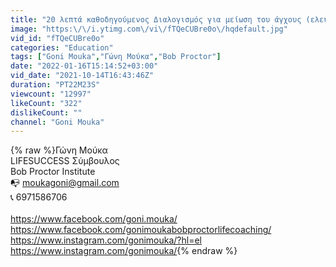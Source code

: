 ```yaml
---
title: "20 λεπτά καθοδηγούμενος Διαλογισμός για μείωση του άγχους (ελευθερώσου απ' το άγχος) - ΓΩΝΗ ΜΟΥΚΑ"
image: "https:\/\/i.ytimg.com\/vi\/fTQeCUBre0o\/hqdefault.jpg"
vid_id: "fTQeCUBre0o"
categories: "Education"
tags: ["Goni Mouka","Γώνη Μούκα","Bob Proctor"]
date: "2022-01-16T15:14:52+03:00"
vid_date: "2021-10-14T16:43:46Z"
duration: "PT22M23S"
viewcount: "12997"
likeCount: "322"
dislikeCount: ""
channel: "Goni Mouka"
---
```

{% raw %}Γώνη Μούκα<br />LIFESUCCESS Σύμβουλος<br />Bob Proctor Institute <br />📭 moukagoni@gmail.com<br />📞 6971586706<br /><br /><a rel="nofollow" target="blank" href="https://www.facebook.com/goni.mouka/">https://www.facebook.com/goni.mouka/</a><br /><a rel="nofollow" target="blank" href="https://www.facebook.com/gonimoukabobproctorlifecoaching/">https://www.facebook.com/gonimoukabobproctorlifecoaching/</a><br /><a rel="nofollow" target="blank" href="https://www.instagram.com/gonimouka/?hl=el">https://www.instagram.com/gonimouka/?hl=el</a><br /><a rel="nofollow" target="blank" href="https://www.instagram.com/gonimouka/">https://www.instagram.com/gonimouka/</a>{% endraw %}
